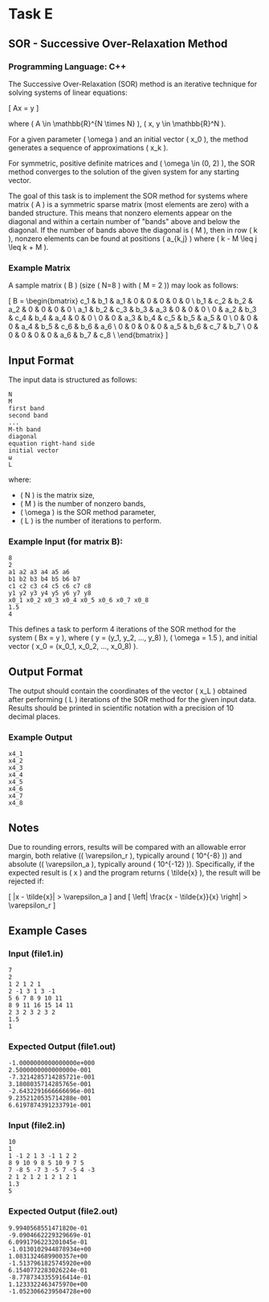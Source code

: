 # Task E
## SOR - Successive Over-Relaxation Method
### Programming Language: C++

The Successive Over-Relaxation (SOR) method is an iterative technique for solving systems of linear equations:

\[ Ax = y \]

where \( A \in \mathbb{R}^{N \times N} \), \( x, y \in \mathbb{R}^N \).

For a given parameter \( \omega \) and an initial vector \( x_0 \), the method generates a sequence of approximations \( x_k \).

For symmetric, positive definite matrices and \( \omega \in (0, 2) \), the SOR method converges to the solution of the given system for any starting vector.

The goal of this task is to implement the SOR method for systems where matrix \( A \) is a symmetric sparse matrix (most elements are zero) with a banded structure. This means that nonzero elements appear on the diagonal and within a certain number of "bands" above and below the diagonal. If the number of bands above the diagonal is \( M \), then in row \( k \), nonzero elements can be found at positions \( a_{k,j} \) where \( k - M \leq j \leq k + M \).

### Example Matrix

A sample matrix \( B \) (size \( N=8 \) with \( M = 2 \)) may look as follows:

\[
B = \begin{bmatrix}
    c_1 & b_1 & a_1 & 0 & 0 & 0 & 0 & 0 \\
    b_1 & c_2 & b_2 & a_2 & 0 & 0 & 0 & 0 \\
    a_1 & b_2 & c_3 & b_3 & a_3 & 0 & 0 & 0 \\
    0 & a_2 & b_3 & c_4 & b_4 & a_4 & 0 & 0 \\
    0 & 0 & a_3 & b_4 & c_5 & b_5 & a_5 & 0 \\
    0 & 0 & 0 & a_4 & b_5 & c_6 & b_6 & a_6 \\
    0 & 0 & 0 & 0 & a_5 & b_6 & c_7 & b_7 \\
    0 & 0 & 0 & 0 & 0 & a_6 & b_7 & c_8 \\
\end{bmatrix}
\]

## Input Format

The input data is structured as follows:

```
N
M
first band
second band
...
M-th band
diagonal
equation right-hand side
initial vector
ω
L
```

where:
- \( N \) is the matrix size,
- \( M \) is the number of nonzero bands,
- \( \omega \) is the SOR method parameter,
- \( L \) is the number of iterations to perform.

### Example Input (for matrix B):
```
8
2
a1 a2 a3 a4 a5 a6
b1 b2 b3 b4 b5 b6 b7
c1 c2 c3 c4 c5 c6 c7 c8
y1 y2 y3 y4 y5 y6 y7 y8
x0_1 x0_2 x0_3 x0_4 x0_5 x0_6 x0_7 x0_8
1.5
4
```
This defines a task to perform 4 iterations of the SOR method for the system \( Bx = y \), where \( y = (y_1, y_2, ..., y_8) \), \( \omega = 1.5 \), and initial vector \( x_0 = (x_0_1, x_0_2, ..., x_0_8) \).

## Output Format

The output should contain the coordinates of the vector \( x_L \) obtained after performing \( L \) iterations of the SOR method for the given input data. Results should be printed in scientific notation with a precision of 10 decimal places.

### Example Output
```
x4_1
x4_2
x4_3
x4_4
x4_5
x4_6
x4_7
x4_8
```

## Notes

Due to rounding errors, results will be compared with an allowable error margin, both relative (\( \varepsilon_r \), typically around \( 10^{-8} \)) and absolute (\( \varepsilon_a \), typically around \( 10^{-12} \)). Specifically, if the expected result is \( x \) and the program returns \( \tilde{x} \), the result will be rejected if:

\[ |x - \tilde{x}| > \varepsilon_a \] and \[ \left| \frac{x - \tilde{x}}{x} \right| > \varepsilon_r \]

## Example Cases

### Input (file1.in)
```
7
2
1 2 1 2 1
2 -1 3 1 3 -1
5 6 7 8 9 10 11
8 9 11 16 15 14 11
2 3 2 3 2 3 2
1.5
1
```

### Expected Output (file1.out)
```
-1.0000000000000000e+000
2.5000000000000000e-001
-7.3214285714285721e-001
3.1808035714285765e-001
-2.6432291666666696e-001
9.2352120535714288e-001
6.6197874391233791e-001
```

### Input (file2.in)
```
10
1
1 -1 2 1 3 -1 1 2 2
8 9 10 9 8 5 10 9 7 5
7 -8 5 -7 3 -5 7 -5 4 -3
2 1 2 1 2 1 2 1 2 1
1.3
5
```

### Expected Output (file2.out)
```
9.9940568551471820e-01
-9.0904662229329669e-01
6.0991796223201045e-01
-1.0130102944878934e+00
1.0831324689900357e+00
-1.5137961825745920e+00
6.1540772283026224e-01
-8.7787343355916414e-01
1.1233322463475970e+00
-1.0523066239504728e+00
```
